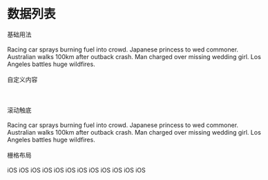 # 数据列表


<div>
  <el-card>
    <div style="width: 600px">
      <div>基础用法</div>
      <br />
      <xc-data-list>
        <template #header>List header</template>
        <xc-data-list-item>Racing car sprays burning fuel into crowd.</xc-data-list-item>
        <xc-data-list-item>Japanese princess to wed commoner.</xc-data-list-item>
        <xc-data-list-item>Australian walks 100km after outback crash.</xc-data-list-item>
        <xc-data-list-item>Man charged over missing wedding girl.</xc-data-list-item>
        <xc-data-list-item>Los Angeles battles huge wildfires.</xc-data-list-item>
        <template #footer>List footer</template>
      </xc-data-list>
      <br />
      <br />
      <div>自定义内容</div>
      <br />
      <xc-data-list>
        <template #header>List header</template>
        <xc-data-list-item>
          <xc-data-list-item-meta
            avatar="https://p1-arco.byteimg.com/tos-cn-i-uwbnlip3yd/3ee5f13fb09879ecb5185e440cef6eb9.png~tplv-uwbnlip3yd-webp.webp"
            title="xc-element-component title1"
            description="xc-element-component description1"
          ></xc-data-list-item-meta>
        </xc-data-list-item>
        <xc-data-list-item>
          <xc-data-list-item-meta
            avatar="https://p1-arco.byteimg.com/tos-cn-i-uwbnlip3yd/3ee5f13fb09879ecb5185e440cef6eb9.png~tplv-uwbnlip3yd-webp.webp"
            title="xc-element-component title2"
            description="xc-element-component description2"
          ></xc-data-list-item-meta>
        </xc-data-list-item>
        <xc-data-list-item>
          <xc-data-list-item-meta
            avatar="https://p1-arco.byteimg.com/tos-cn-i-uwbnlip3yd/3ee5f13fb09879ecb5185e440cef6eb9.png~tplv-uwbnlip3yd-webp.webp"
            title="xc-element-component title3"
            description="xc-element-component description3"
          ></xc-data-list-item-meta>
        </xc-data-list-item>
        <xc-data-list-item>
          <xc-data-list-item-meta
            avatar="https://p1-arco.byteimg.com/tos-cn-i-uwbnlip3yd/3ee5f13fb09879ecb5185e440cef6eb9.png~tplv-uwbnlip3yd-webp.webp"
            title="xc-element-component title4"
            description="xc-element-component description4"
          ></xc-data-list-item-meta>
        </xc-data-list-item>
        <xc-data-list-item>
          <xc-data-list-item-meta
            avatar="https://p1-arco.byteimg.com/tos-cn-i-uwbnlip3yd/3ee5f13fb09879ecb5185e440cef6eb9.png~tplv-uwbnlip3yd-webp.webp"
            title="xc-element-component title5"
            description="xc-element-component description5"
          ></xc-data-list-item-meta>
        </xc-data-list-item>
        <template #footer>List footer</template>
      </xc-data-list>
      <br />
      <br />
      <div>滚动触底</div>
      <br />
      <xc-data-list maxHeight="200" @reach-bottom="reachBottom">
        <template #header>List header</template>
        <xc-data-list-item>Racing car sprays burning fuel into crowd.</xc-data-list-item>
        <xc-data-list-item>Japanese princess to wed commoner.</xc-data-list-item>
        <xc-data-list-item>Australian walks 100km after outback crash.</xc-data-list-item>
        <xc-data-list-item>Man charged over missing wedding girl.</xc-data-list-item>
        <xc-data-list-item>Los Angeles battles huge wildfires.</xc-data-list-item>
        <template #footer>List footer</template>
      </xc-data-list>
      <br />
      <br />
      <div>栅格布局</div>
      <br />
      <xc-data-list grid :border="false">
        <xc-data-list-item>
          <xc-data-list>
            <template #header>Platform</template>
            <xc-data-list-item>iOS</xc-data-list-item>
            <xc-data-list-item>iOS</xc-data-list-item>
            <xc-data-list-item>iOS</xc-data-list-item>
          </xc-data-list>
        </xc-data-list-item>
        <xc-data-list-item>
          <xc-data-list>
            <template #header>Platform</template>
            <xc-data-list-item>iOS</xc-data-list-item>
            <xc-data-list-item>iOS</xc-data-list-item>
            <xc-data-list-item>iOS</xc-data-list-item>
          </xc-data-list>
        </xc-data-list-item>
        <xc-data-list-item>
          <xc-data-list>
            <template #header>Platform</template>
            <xc-data-list-item>iOS</xc-data-list-item>
            <xc-data-list-item>iOS</xc-data-list-item>
            <xc-data-list-item>iOS</xc-data-list-item>
          </xc-data-list>
        </xc-data-list-item>
        <xc-data-list-item>
          <xc-data-list>
            <template #header>Platform</template>
            <xc-data-list-item>iOS</xc-data-list-item>
            <xc-data-list-item>iOS</xc-data-list-item>
            <xc-data-list-item>iOS</xc-data-list-item>
          </xc-data-list>
        </xc-data-list-item>
      </xc-data-list>
    </div>
  </el-card>
</div>

<script  setup>

    const reachBottom = () => {
        console.log('触底了')
    }

</script>


